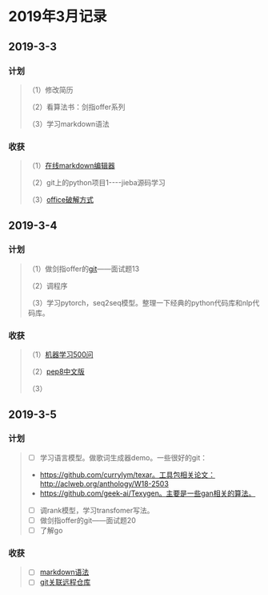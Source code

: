 # 2019年3月记录

## 2019-3-3

### 计划

> （1）修改简历
> 
> （2）看算法书：剑指offer系列
>
> （3）学习markdown语法

### 收获
> （1）[在线markdown编辑器](http://tool.oschina.net/markdown/)
> 
> （2）git上的python项目1----jieba源码学习
>
> （3）[office破解方式](https://blog.csdn.net/qq_34621169/article/details/79365247)

## 2019-3-4

### 计划

> （1）做剑指offer的[git]()——面试题13
>
> （2）调程序
>
> （3）学习pytorch，seq2seq模型。整理一下经典的python代码库和nlp代码库。

### 收获
> （1）[机器学习500问](https://python.freelycode.com/contribution/detail/47)
>
> （2）[pep8中文版](https://github.com/scutan90/DeepLearning-500-questions)
>
> （3）

## 2019-3-5

### 计划

>- [ ] 学习语言模型。做歌词生成器demo。一些很好的git：
>  - https://github.com/currylym/texar。工具包相关论文：http://aclweb.org/anthology/W18-2503
>  - https://github.com/geek-ai/Texygen。主要是一些gan相关的算法。
>
>- [ ] 调rank模型，学习transfomer写法。
>- [ ] 做剑指offer的git——面试题20
>- [ ] 了解go

### 收获

>- [ ] [markdown语法](https://coding.net/help/doc/project/markdown.html)
>- [ ] [git关联远程仓库](https://blog.csdn.net/zhezhebie/article/details/78761417)
